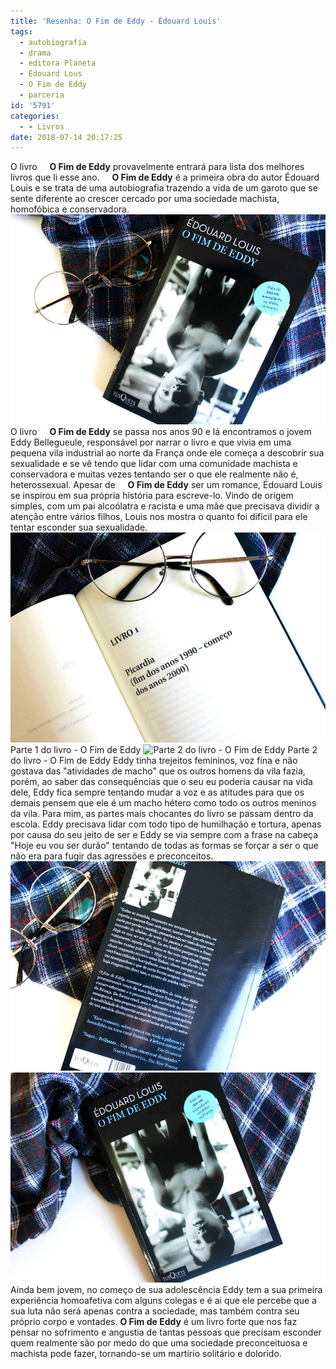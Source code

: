 ```yaml
---
title: 'Resenha: O Fim de Eddy - Édouard Louis'
tags:
  - autobiografia
  - drama
  - editora Planeta
  - Édouard Lous
  - O Fim de Eddy
  - parceria
id: '5791'
categories:
  - - Livros
date: 2018-07-14 20:17:25
---
```


O livro     **O Fim de Eddy** provavelmente entrará para lista dos melhores livros que li esse ano.     **O Fim de Eddy** é a primeira obra do autor Édouard Louis e se trata de uma autobiografia trazendo a vida de um garoto que se sente diferente ao crescer cercado por uma sociedade machista, homofóbica e conservadora. ![Capa do livro - o fim de eddy](/images/2018/07/capa-livro-o-fim-de-eddy.jpg "Capa do livro - o fim de eddy") O livro     **O Fim de Eddy** se passa nos anos 90 e lá encontramos o jovem Eddy Bellegueule, responsável por narrar o livro e que vivia em uma pequena vila industrial ao norte da França onde ele começa a descobrir sua sexualidade e se vê tendo que lidar com uma comunidade machista e conservadora e muitas vezes tentando ser o que ele realmente não é, heterossexual. Apesar de     **O Fim de Eddy** ser um romance, Édouard Louis se inspirou em sua própria história para escreve-lo. Vindo de origem simples, com um pai alcoólatra e racista e uma mãe que precisava dividir a atenção entre vários filhos, Louis nos mostra o quanto foi difícil para ele tentar esconder sua sexualidade. ![Parte 1 do livro - O Fim de Eddy](/images/2018/07/resumo-livro-o-fim-de-eddy.jpg "Parte 1 do livro - O Fim de Edd") Parte 1 do livro - O Fim de Eddy ![Parte 2 do livro - O Fim de Eddy](/images/2018/07/página-do-livro-o-fim-de-eddy.jpg "Parte 2 do livro - O Fim de Eddy") Parte 2 do livro - O Fim de Eddy Eddy tinha trejeitos femininos, voz fina e não gostava das "atividades de macho" que os outros homens da vila fazia, porém, ao saber das consequências que o seu eu poderia causar na vida dele, Eddy fica sempre tentando mudar a voz e as atitudes para que os demais pensem que ele é um macho hétero como todo os outros meninos da vila. Para mim, as partes mais chocantes do livro se passam dentro da escola. Eddy precisava lidar com todo tipo de humilhação e tortura, apenas por causa do seu jeito de ser e Eddy se via sempre com a frase na cabeça "Hoje eu vou ser durão" tentando de todas as formas se forçar a ser o que não era para fugir das agressões e preconceitos. ![contra-capa do livro - o fim de eddy](/images/2018/07/contra-capa-livro-o-fim-de-eddy.jpg "contra-capa do livro - o fim de eddy") ![capa e resenha do livro - o fim de eddy](/images/2018/07/resenha-livro-o-fim-de-eddy.jpg "capa e resenha do livro - o fim de eddy") Ainda bem jovem, no começo de sua adolescência Eddy tem a sua primeira experiência homoafetiva com alguns colegas e é ai que ele percebe que a sua luta não será apenas contra a sociedade, mas também contra seu próprio corpo e vontades. **O Fim de Eddy** é um livro forte que nos faz pensar no sofrimento e angustia de tantas pessoas que precisam esconder quem realmente são por medo do que uma sociedade preconceituosa e machista pode fazer, tornando-se um martírio solitário e dolorido.
